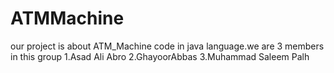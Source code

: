 # ATMMachine
our project is about   ATM_Machine code in java language.we are 3 members in this group 1.Asad Ali Abro 2.GhayoorAbbas 3.Muhammad Saleem Palh 
